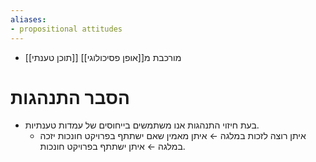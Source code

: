 ```yaml
---
aliases:
- propositional attitudes
---
```

- מורכבת מ[[אופן פסיכולוגי]] [[תוכן טענתי]]
# הסבר התנהגות
- בעת חיזוי התנהגות אנו משתמשים בייחוסים של עמדות טענתיות.
	- איתן רוצה לזכות במלגה ← איתן מאמין שאם ישתתף בפרויקט חונכות יזכה במלגה ← איתן ישתתף בפרויקט חונכות.